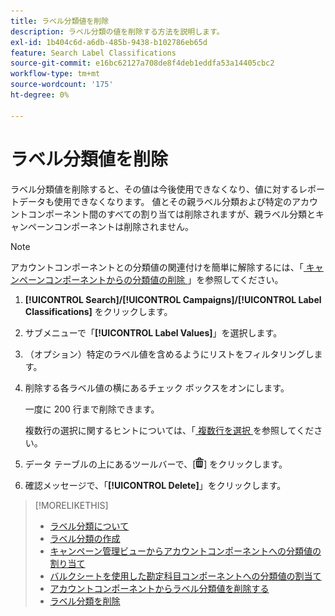 ```yaml
---
title: ラベル分類値を削除
description: ラベル分類の値を削除する方法を説明します。
exl-id: 1b404c6d-a6db-485b-9438-b102786eb65d
feature: Search Label Classifications
source-git-commit: e16bc62127a708de8f4deb1eddfa53a14405cbc2
workflow-type: tm+mt
source-wordcount: '175'
ht-degree: 0%

---
```


# ラベル分類値を削除

ラベル分類値を削除すると、その値は今後使用できなくなり、値に対するレポートデータも使用できなくなります。 値とその親ラベル分類および特定のアカウントコンポーネント間のすべての割り当ては削除されますが、親ラベル分類とキャンペーンコンポーネントは削除されません。

>[!NOTE]
>
>アカウントコンポーネントとの分類値の関連付けを簡単に解除するには、「[ キャンペーンコンポーネントからの分類値の削除 ](classification-values-remove.md)」を参照してください。

1. **[!UICONTROL Search]/[!UICONTROL Campaigns]/[!UICONTROL Label Classifications]** をクリックします。

1. サブメニューで「**[!UICONTROL Label Values]**」を選択します。

1. （オプション）特定のラベル値を含めるようにリストをフィルタリングします。

1. 削除する各ラベル値の横にあるチェック ボックスをオンにします。

   一度に 200 行まで削除できます。

   複数行の選択に関するヒントについては、「[ 複数行を選択 ](/help/search-social-commerce/common-tasks/navigation-editing-selection/multiple-rows-select.md) を参照してください。

1. データ テーブルの上にあるツールバーで、[![ 削除 ](/help/search-social-commerce/assets/delete.png " 削除 ")] をクリックします。

1. 確認メッセージで、「**[!UICONTROL Delete]**」をクリックします。

>[!MORELIKETHIS]
>
>* [ ラベル分類について ](classification-about.md)
>* [ ラベル分類の作成 ](classification-create.md)
>* [ キャンペーン管理ビューからアカウントコンポーネントへの分類値の割り当て ](classification-values-assign-campaign-management.md)
>* [ バルクシートを使用した勘定科目コンポーネントへの分類値の割当て ](classification-values-assign-bulksheets.md)
>* [ アカウントコンポーネントからラベル分類値を削除する ](classification-values-remove.md)
>* [ ラベル分類を削除 ](classification-delete.md)
